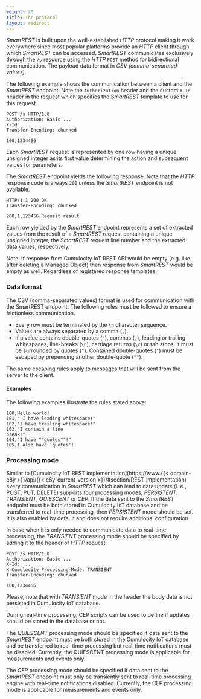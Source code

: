 ```yaml
---
weight: 20
title: The protocol
layout: redirect
---
```


*SmartREST* is built upon the well-established *HTTP* protocol making it work everywhere since most popular platforms provide an *HTTP* client through which *SmartREST* can be accessed. *SmartREST* communicates exclusively through the `/s` resource using the *HTTP* `POST` method for bidirectional communication. The payload data format in *CSV (comma-separated values)*.

The following example shows the communication between a client and the  *SmartREST* endpoint. Note the `Authorization` header and the custom `X-Id` header in the request which specifies the *SmartREST* template to use for this request.

	POST /s HTTP/1.0
	Authorization: Basic ...
	X-Id: ...
	Transfer-Encoding: chunked

	100,1234456

Each *SmartREST* request is represented by one row having a unique unsigned integer as its first value determining the action and subsequent values for parameters.

The *SmartREST* endpoint yields the following response. Note that the *HTTP* response code is always `200` unless the *SmartREST* endpoint is not available.

	HTTP/1.1 200 OK
	Transfer-Encoding: chunked

	200,1,123456,Request result

Each row yielded by the *SmartREST* endpoint represents a set of extracted values from the result of a *SmartREST* request containing a unique unsigned integer, the *SmartREST* request line number and the extracted data values, respectively.

Note: If response from Cumulocity IoT REST API would be empty (e.g. like after deleting a Managed Object) then response from *SmartREST* would be empty as well. Regardless of registered response templates.

### Data format

The CSV (comma-separated values) format is used for communication with the SmartREST endpoint. The following rules must be followed to ensure a frictionless communication.

* Every row must be terminated by the `\n` character sequence.
* Values are always separated by a comma (`,`).
* If a value contains double-quotes (`"`), commas (`,`), leading or trailing whitespaces, line-breaks (`\n`), carriage returns (`\r`) or tab stops, it must be surrounded by quotes (`"`). Contained double-quotes (`"`) must be escaped by prepending another double-quote (`""`).

The same escaping rules apply to messages that will be sent from the server to the client.

#### Examples

The following examples illustrate the rules stated above:

	100,Hello world!
	101," I have leading whitespace!"
	102,"I have trailing whitespace!"
	103,"I contain a line
	break!"
	104,"I have ""quotes""!"
	105,I also have 'quotes'!

### Processing mode

Similar to [Cumulocity IoT REST implementation](https://www.{{< domain-c8y >}}/api/{{< c8y-current-version >}}/#section/REST-implementation) every communication in *SmartREST* which can lead to data update (i. e., POST, PUT, DELETE) supports four processing modes, *PERSISTENT*, *TRANSIENT*, *QUIESCENT* or *CEP*. If the data sent to the *SmartREST* endpoint must be both stored in Cumulocity IoT database and be transferred to real-time processing, then *PERSISTENT* mode should be set. It is also enabled by default and does not require additional configuration.

In case when it is only needed to communicate data to real-time processing, the *TRANSIENT* processing mode should be specified by adding it to the header of *HTTP* request:

	POST /s HTTP/1.0
	Authorization: Basic ...
	X-Id: ...
	X-Cumulocity-Processing-Mode: TRANSIENT
	Transfer-Encoding: chunked

	100,1234456

Please, note that with *TRANSIENT* mode in the header the body data is not persisted in Cumulocity IoT database.

During real-time processing, CEP scripts can be used to define if updates should be stored in the database or not.

The *QUIESCENT* processing mode should be specified if data sent to the *SmartREST* endpoint must be both stored in the Cumulocity IoT database and be transferred to real-time processing but real-time notifications must be disabled. Currently, the QUIESCENT processing mode is applicable for measurements and events only.

The *CEP* processing mode should be specified if data sent to the *SmartREST* endpoint must only be transiently sent to real-time processing engine with real-time notifications disabled. Currently, the CEP processing mode is applicable for measurements and events only.

